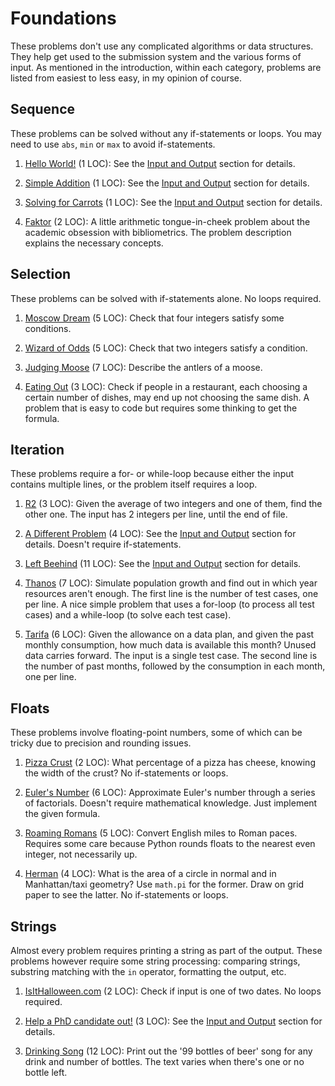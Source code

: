 # Foundations

These problems don't use any complicated algorithms or data structures.
They help get used to the submission system and the various forms of input.
As mentioned in the introduction, within each category,
problems are listed from easiest to less easy, in my opinion of course.

## Sequence

These problems can be solved without any if-statements or loops.
You may need to use `abs`, `min` or `max` to avoid if-statements.

1. [Hello World!](https://open.kattis.com/problems/hello) (1 LOC):
See the [Input and Output](input.md) section for details.

1. [Simple Addition](https://open.kattis.com/problems/simpleaddition) (1 LOC):
See the [Input and Output](input.md) section for details.

1. [Solving for Carrots](https://open.kattis.com/problems/carrots) (1 LOC):
See the [Input and Output](input.md) section for details.

1. [Faktor](https://open.kattis.com/problems/faktor) (2 LOC):
A little arithmetic tongue-in-cheek problem about the academic obsession with
bibliometrics. The problem description explains the necessary concepts.

## Selection

These problems can be solved with if-statements alone. No loops required.

1. [Moscow Dream](https://open.kattis.com/problems/moscowdream) (5 LOC):
  Check that four integers satisfy some conditions.

1. [Wizard of Odds](https://open.kattis.com/problems/wizardofodds) (5 LOC):
  Check that two integers satisfy a condition.

1. [Judging Moose](https://open.kattis.com/problems/judgingmoose) (7 LOC):
  Describe the antlers of a moose.

1. [Eating Out](https://open.kattis.com/problems/eatingout) (3 LOC):
  Check if people in a restaurant, each choosing a certain number of dishes,
  may end up not choosing the same dish. A problem that is
  easy to code but requires some thinking to get the formula.

## Iteration

These problems require a for- or while-loop because either
the input contains multiple lines, or the problem itself requires a loop.

1. [R2](https://open.kattis.com/problems/r2) (3 LOC):
Given the average of two integers and one of them, find the other one.
The input has 2 integers per line, until the end of file.

1. [A Different Problem](https://open.kattis.com/problems/different) (4 LOC):
See the [Input and Output](input.md) section for details.
Doesn't require if-statements.

1. [Left Beehind](https://open.kattis.com/problems/leftbeehind) (11 LOC):
See the [Input and Output](input.md) section for details.

1. [Thanos](https://open.kattis.com/problems/thanos) (7 LOC):
Simulate population growth and find out in which year resources aren't enough.
The first line is the number of test cases, one per line.
A nice simple problem that uses a for-loop (to process all test cases)
and a while-loop (to solve each test case).

1. [Tarifa](https://open.kattis.com/problems/tarifa) (6 LOC):
Given the allowance on a data plan, and given the past monthly consumption,
how much data is available this month? Unused data carries forward.
The input is a single test case. The second line is the number of past months,
followed by the consumption in each month, one per line.

<!-- - [Roaming Romans](https://open.kattis.com/problems/romans) (5 LOC): -->

## Floats

These problems involve floating-point numbers, some of
which can be tricky due to precision and rounding issues.
<!--
Function `float` converts a string to a floating-point number.
Function [`round`](https://docs.python.org/3/library/functions.html#round)
changes the precision of a floating-point number or converts it to an integer.
-->

1. [Pizza Crust](https://open.kattis.com/problems/pizza2) (2 LOC):
  What percentage of a pizza has cheese, knowing the width of the crust?
  No if-statements or loops.

1. [Euler's Number](https://open.kattis.com/problems/eulersnumber) (6 LOC):
  Approximate Euler's number through a series of factorials.
  Doesn't require mathematical knowledge. Just implement the given formula.

1. [Roaming Romans](https://open.kattis.com/problems/romans) (5 LOC):
  Convert English miles to Roman paces.
  Requires some care because Python rounds floats to the nearest even integer, not necessarily up.

1. [Herman](https://open.kattis.com/problems/herman) (4 LOC):
  What is the area of a circle in normal and in Manhattan/taxi geometry?
  Use `math.pi` for the former. Draw on grid paper to see the latter.
  No if-statements or loops.

## Strings

Almost every problem requires printing a string as part of the output.
These problems however require some string processing: comparing strings,
substring matching with the `in` operator, formatting the output, etc.

1. [IsItHalloween.com](https://open.kattis.com/problems/isithalloween) (2 LOC):
  Check if input is one of two dates. No loops required.

1. [Help a PhD candidate out!](https://open.kattis.com/problems/helpaphd)
(3 LOC): See the [Input and Output](input.md) section for details.

1. [Drinking Song](https://open.kattis.com/problems/drinkingsong) (12 LOC):
  Print out the '99 bottles of beer' song for any drink and number of bottles.
  The text varies when there's one or no bottle left.
